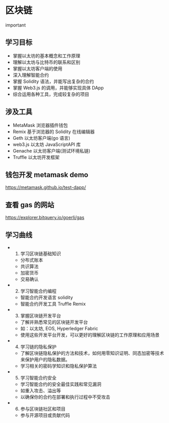 # 区块链

important

## 学习目标

- 掌握以太坊的基本概念和工作原理
- 理解以太坊与比特币的联系和区别
- 掌握以太坊客户端的使用
- 深入理解智能合约
- 掌握 Solidity 语法，并能写出复杂的合约
- 掌握 Web3.js 的调用，并能够实现具体 DApp
- 综合运用各种工具，完成较复杂的项目

## 涉及工具

- MetaMask 浏览器插件钱包
- Remix 基于浏览器的 Solidity 在线编辑器
- Geth 以太坊客户端(go 语言)
- web3.js 以太坊 JavaScriptAPI 库
- Genache 以太坊客户端(测试环境私链)
- Truffle 以太坊开发框架

## 钱包开发 metamask demo

https://metamask.github.io/test-dapp/

## 查看 gas 的网站

https://explorer.bitquery.io/goerli/gas

## 学习曲线

- 1. 学习区块链基础知识
  - 分布式账本
  - 共识算法
  - 加密货币
  - 交易确认
- 2. 学习智能合约编程
  - 智能合约开发语言 solidity
  - 智能合约开发工具 Truffle Remix
- 3. 掌握区块链开发平台
  - 了解并熟悉常见的区块链开发平台
  - 如：以太坊, EOS, Hyperledger Fabric
  - 使用这些开发平台开发，可以更好的理解区块链的工作原理和应用场景
- 4. 学习链的隐私保护
  - 了解区块链隐私保护的方法和技术，如何用零知识证明、同态加密等技术来保护用户的隐私数据。
  - 学习相关的密码学知识和隐私保护算法
- 5. 学习智能合约安全
  - 学习智能合约的安全最佳实践和常见漏洞
  - 如重入攻击、溢出等
  - 以确保你的合约在部署和执行过程中不受攻击
- 6. 参与区块链社区和项目
  - 参与开源项目或贡献代码
